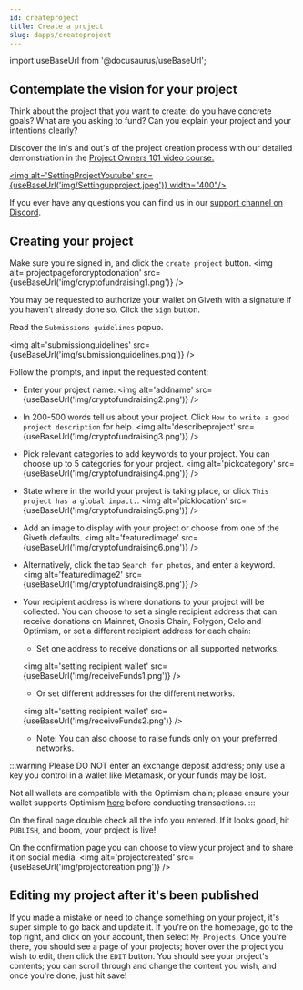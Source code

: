 ```yaml
---
id: createproject
title: Create a project
slug: dapps/createproject
---
```

import useBaseUrl from '@docusaurus/useBaseUrl';

## Contemplate the vision for your project
Think about the project that you want to create: do you have concrete goals? What are you asking to fund? Can you explain your project and your intentions clearly?

Discover the in's and out's of the project creation process with our detailed demonstration in the [Project Owners 101 video course.](https://youtube.com/playlist?list=PL4Artm1rmCWFi-qEkOtjl9nL4tojSIIKm&si=EnSIkaIECMiOmarE)

[<img alt='SettingProjectYoutube' src={useBaseUrl('img/Settingupproject.jpeg')} width="400"/>](https://youtube.com/watch?v=sOtvDCAqV88&si=EnSIkaIECMiOmarE)

If you ever have any questions you can find us in our [support channel on Discord](https://discord.com/channels/679428761438912522/835168432520429578).

## Creating your project
 Make sure you're signed in, and click the `create project` button.
 <img alt='projectpageforcryptodonation' src={useBaseUrl('img/cryptofundraising1.png')} />

 You may be requested to authorize your wallet on Giveth with a signature if you haven’t already done so. Click the `Sign` button.

Read the `Submissions guidelines` popup.

<img alt='submissionguidelines' src={useBaseUrl('img/submissionguidelines.png')} />

Follow the prompts, and input the requested content:

 - Enter your project name.
<img alt='addname' src={useBaseUrl('img/cryptofundraising2.png')} />

 - In 200-500 words tell us about your project. Click `How to write a good project description` for help.
 <img alt='describeproject' src={useBaseUrl('img/cryptofundraising3.png')} />

 - Pick relevant categories to add keywords to your project. You can choose up to 5 categories for your project.
 <img alt='pickcategory' src={useBaseUrl('img/cryptofundraising4.png')} />

 - State where in the world your project is taking place, or click `This project has a global impact.`.
<img alt='picklocation' src={useBaseUrl('img/cryptofundraising5.png')} />

 - Add an image to display with your project or choose from one of the Giveth defaults.
 <img alt='featuredimage' src={useBaseUrl('img/cryptofundraising6.png')} />

 - Alternatively, click the tab `Search for photos`, and enter a keyword.
 <img alt='featuredimage2' src={useBaseUrl('img/cryptofundraising8.png')} />

 - Your recipient address is where donations to your project will be collected. You can choose to set a single recipient address that can receive donations on Mainnet, Gnosis Chain, Polygon, Celo and Optimism, or set a different recipient address for each chain:

    * Set one address to receive donations on all supported networks.
    
    <img alt='setting recipient wallet' src={useBaseUrl('img/receiveFunds1.png')} />

    * Or set different addresses for the different networks.

    <img alt='setting recipient wallet' src={useBaseUrl('img/receiveFunds2.png')} />
    
    * Note: You can also choose to raise funds only on your preferred networks.

:::warning
Please DO NOT enter an exchange deposit address; only use a key you control in a wallet like Metamask, or your funds may be lost. 

Not all wallets are compatible with the Optimism chain; please ensure your wallet supports Optimism [here](https://www.optimism.io/apps/wallets) before conducting transactions.
:::

On the final page double check all the info you entered. If it looks good, hit `PUBLISH`, and boom, your project is live! 

On the confirmation page you can choose to view your project and to share it on social media.
 <img alt='projectcreated' src={useBaseUrl('img/projectcreation.png')} />


## Editing my project after it's been published
If you made a mistake or need to change something on your project, it's super simple to go back and update it. If you're on the homepage, go to the top right, and click on your account, then select `My Projects`. Once you're there, you should see a page of your projects; hover over the project you wish to edit, then click the `EDIT` button. You should see your project's contents; you can scroll through and change the content you wish, and once you're done, just hit save!

